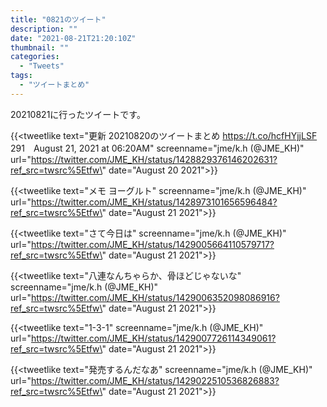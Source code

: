 ```yaml
---
title: "0821のツイート"
description: ""
date: "2021-08-21T21:20:10Z"
thumbnail: ""
categories:
  - "Tweets"
tags:
  - "ツイートまとめ"
---
```

20210821に行ったツイートです。
<!--more-->
{{<tweetlike text=\"更新 20210820のツイートまとめ https://t.co/hcfHYjjLSF 291　August 21, 2021 at 06:20AM\" screenname=\"jme/k.h (@JME_KH)\" url=\"https://twitter.com/JME_KH/status/1428829376146202631?ref_src=twsrc%5Etfw\" date=\"August 20 2021\">}}

{{<tweetlike text=\"メモ ヨーグルト\" screenname=\"jme/k.h (@JME_KH)\" url=\"https://twitter.com/JME_KH/status/1428973101656596484?ref_src=twsrc%5Etfw\" date=\"August 21 2021\">}}

{{<tweetlike text=\"さて今日は\" screenname=\"jme/k.h (@JME_KH)\" url=\"https://twitter.com/JME_KH/status/1429005664110579717?ref_src=twsrc%5Etfw\" date=\"August 21 2021\">}}

{{<tweetlike text=\"八連なんちゃらか、骨ほどじゃないな\" screenname=\"jme/k.h (@JME_KH)\" url=\"https://twitter.com/JME_KH/status/1429006352098086916?ref_src=twsrc%5Etfw\" date=\"August 21 2021\">}}

{{<tweetlike text=\"1-3-1\" screenname=\"jme/k.h (@JME_KH)\" url=\"https://twitter.com/JME_KH/status/1429007726114349061?ref_src=twsrc%5Etfw\" date=\"August 21 2021\">}}

{{<tweetlike text=\"発売するんだなあ\" screenname=\"jme/k.h (@JME_KH)\" url=\"https://twitter.com/JME_KH/status/1429022510536826883?ref_src=twsrc%5Etfw\" date=\"August 21 2021\">}}

